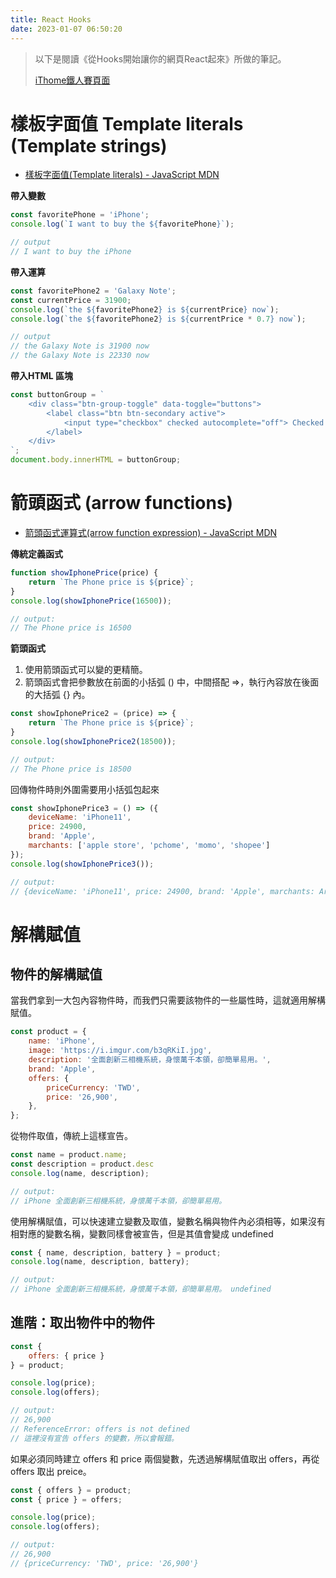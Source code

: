 ```yaml
---
title: React Hooks
date: 2023-01-07 06:50:20
---
```


> 以下是閱讀《從Hooks開始讓你的網頁React起來》所做的筆記。
> 
> [iThome鐵人賽頁面](https://ithelp.ithome.com.tw/articles/10216355)

# 樣板字面值 Template literals (Template strings)

* [樣板字面值(Template literals) - JavaScript MDN](https://developer.mozilla.org/zh-TW/docs/Web/JavaScript/Reference/Template_literals)

**帶入變數**
```javascript
const favoritePhone = 'iPhone';
console.log(`I want to buy the ${favoritePhone}`);

// output
// I want to buy the iPhone
```

**帶入運算**
```javascript
const favoritePhone2 = 'Galaxy Note';
const currentPrice = 31900;
console.log(`the ${favoritePhone2} is ${currentPrice} now`);
console.log(`the ${favoritePhone2} is ${currentPrice * 0.7} now`);

// output
// the Galaxy Note is 31900 now
// the Galaxy Note is 22330 now
```

**帶入HTML 區塊**
```javascript
const buttonGroup = `
    <div class="btn-group-toggle" data-toggle="buttons">
        <label class="btn btn-secondary active">
            <input type="checkbox" checked autocomplete="off"> Checked
        </label>
    </div>
`;
document.body.innerHTML = buttonGroup;
```

# 箭頭函式 (arrow functions)
* [箭頭函式運算式(arrow function expression) - JavaScript MDN](https://developer.mozilla.org/zh-TW/docs/Web/JavaScript/Reference/Functions/Arrow_functions)

**傳統定義函式**
```javascript
function showIphonePrice(price) {
    return `The Phone price is ${price}`;
}
console.log(showIphonePrice(16500));

// output:
// The Phone price is 16500
```

**箭頭函式**

1. 使用箭頭函式可以變的更精簡。
2. 箭頭函式會把參數放在前面的小括弧 () 中，中間搭配 =>，執行內容放在後面的大括弧 {} 內。

```javascript
const showIphonePrice2 = (price) => {
    return `The Phone price is ${price}`;
}
console.log(showIphonePrice2(18500));

// output:
// The Phone price is 18500
```

回傳物件時則外圍需要用小括弧包起來

```javascript
const showIphonePrice3 = () => ({
    deviceName: 'iPhone11',
    price: 24900,
    brand: 'Apple',
    marchants: ['apple store', 'pchome', 'momo', 'shopee']
});
console.log(showIphonePrice3());

// output:
// {deviceName: 'iPhone11', price: 24900, brand: 'Apple', marchants: Array(4)}
```

# 解構賦值

## 物件的解構賦值

當我們拿到一大包內容物件時，而我們只需要該物件的一些屬性時，這就適用解構賦值。

```javascript
const product = {
    name: 'iPhone',
    image: 'https://i.imgur.com/b3qRKiI.jpg',
    description: '全面創新三相機系統，身懷萬千本領，卻簡單易用。',
    brand: 'Apple',
    offers: {
        priceCurrency: 'TWD',
        price: '26,900',
    },
};
```

從物件取值，傳統上這樣宣告。

```javascript
const name = product.name;
const description = product.desc
console.log(name, description);

// output:
// iPhone 全面創新三相機系統，身懷萬千本領，卻簡單易用。
```

使用解構賦值，可以快速建立變數及取值，變數名稱與物件內必須相等，如果沒有相對應的變數名稱，變數同樣會被宣告，但是其值會變成 undefined

```javascript
const { name, description, battery } = product;
console.log(name, description, battery);

// output:
// iPhone 全面創新三相機系統，身懷萬千本領，卻簡單易用。 undefined
```

## 進階：取出物件中的物件

```javascript
const {
    offers: { price }
} = product;

console.log(price);
console.log(offers);

// output:
// 26,900
// ReferenceError: offers is not defined
// 這裡沒有宣告 offers 的變數，所以會報錯。
```

如果必須同時建立 offers 和 price 兩個變數，先透過解構賦值取出 offers，再從 offers 取出 preice。

```javascript
const { offers } = product;
const { price } = offers;

console.log(price);
console.log(offers);

// output:
// 26,900
// {priceCurrency: 'TWD', price: '26,900'}
```